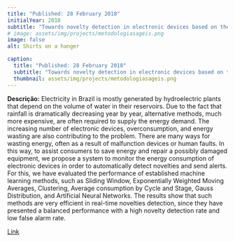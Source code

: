 ```yaml
---
title: "Published: 28 February 2018"
initialYear: 2018
subtitle: "Towards novelty detection in electronic devices based on their energy consumption"
# image: assets/img/projects/metodologiasageis.png
image: false
alt: Shirts on a hanger

caption:
  title: "Published: 28 February 2018"
  subtitle: "Towards novelty detection in electronic devices based on their energy consumption"
  thumbnail: assets/img/projects/metodologiasageis.png
---
```

<p class="text-justify my-2">
<strong>Descrição:</strong> Electricity in Brazil is mostly generated by hydroelectric plants that depend on the volume of water in their reservoirs. Due to the fact that rainfall is dramatically decreasing year by year, alternative methods, much more expensive, are often required to supply the energy demand. The increasing number of electronic devices, overconsumption, and energy wasting are also contributing to the problem. There are many ways for wasting energy, often as a result of malfunction devices or human faults. In this way, to assist consumers to save energy and repair a possibly damaged equipment, we propose a system to monitor the energy consumption of electronic devices in order to automatically detect novelties and send alerts. For this, we have evaluated the performance of established machine learning methods, such as Sliding Window, Exponentially Weighted Moving Averages, Clustering, Average consumption by Cycle and Stage, Gauss Distribution, and Artificial Neural Networks. The results show that such methods are very efficient in real-time novelties detection, since they have presented a balanced performance with a high novelty detection rate and low false alarm rate.
</p>
<p class="text-justify">
  <a target="_blank" href="https://link.springer.com/article/10.1007%2Fs10922-018-9476-x">Link</a>
</p>